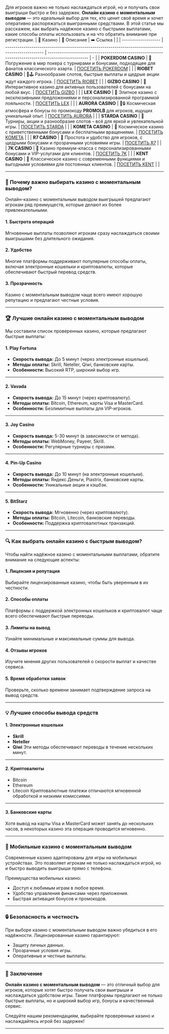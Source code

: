Для игроков важно не только наслаждаться игрой, но и получать свои выигрыши быстро и без задержек. **Онлайн казино с моментальным выводом** — это идеальный выбор для тех, кто ценит своё время и хочет оперативно распоряжаться выигранными средствами. В этой статье мы расскажем, как выбрать надёжное казино с быстрыми выплатами, какие способы оплаты использовать и на что обратить внимание при регистрации.
| 🎰 Казино           | 📜 Описание                                                                                       | ➡️ Ссылка                                                                                          |   |
| ------------------- | ------------------------------------------------------------------------------------------------- | -------------------------------------------------------------------------------------------------- | - |
| **POKERDOM CASINO** | 🎲 Погружение в мир покера с турнирами и бонусами, подходящее для фанатов классического азарта.   | [ПОСЕТИТЬ POKERDOM](https://brandplay.link/FwVc4f)                                                 |   |
| **RIOBET CASINO**   | 🌟🕹️ Разнообразие слотов, быстрые выплаты и щедрые акции ждут каждого игрока.                    | [ПОСЕТИТЬ RIOBET](https://brandplay.link/TnjsxFvH)                                                 |   |
| **GIZBO CASINO**    | 🚀 Интерактивное казино для активных пользователей с бонусами на любой вкус.                      | [ПОСЕТИТЬ GIZBO](https://brandplay.link/rvzLrVLp)                                                  |   |
| **LEX CASINO**      | 🎰 Элитное казино с эксклюзивными предложениями и персонализированной программой лояльности.      | [ПОСЕТИТЬ LEX](https://brandplay.link/VMqNXPFs)                                                    |   |
| **AURORA CASINO**   | 🌌🔒 Космическая атмосфера и бонусы по промокоду **PROMOLB** для игроков, ищущих уникальный опыт. | [ПОСЕТИТЬ AURORA](https://10trafic-stat2.com/click/668546556bcc6313411604bc/6766/13031/subaccount) |   |
| **STARDA CASINO**   | 🌠 Турниры, акции и разнообразие слотов – всё для яркой и увлекательной игры.                     | [ПОСЕТИТЬ STARDA](https://brandplay.link/HDcDrxLk)                                                 |   |
| **KOMETA CASINO**   | 💫 Космическое казино с приветственными бонусами и бесплатными вращениями.                        | [ПОСЕТИТЬ KOMETA](https://brandplay.link/jHzFFYGv)                                                 |   |
| **R7 CASINO**       | 🎯 Простота и удобство для игроков, с щедрыми бонусами и прозрачными условиями игры.              | [ПОСЕТИТЬ R7](https://brandplay.link/dByFXP7h)                                                     |   |
| **7K CASINO**       | 💎 Казино премиум-класса с персонализированными бонусами и VIP-услугами для клиентов.             | [ПОСЕТИТЬ 7K](https://brandplay.link/dd46bNgD)                                                     |   |
| **KENT CASINO**     | 🎲 Классическое казино с современными функциями и выгодными условиями для постоянных клиентов.    | [ПОСЕТИТЬ KENT](https://brandplay.link/XRH1g6Vb)                                                   |   |
***

### 🌟 Почему важно выбирать казино с моментальным выводом?

Онлайн-казино с моментальным выводом выигрышей предлагают игрокам ряд преимуществ, которые делают их более привлекательными.

#### **1. Быстрота операций**

Мгновенные выплаты позволяют игрокам сразу наслаждаться своими выигрышами без длительного ожидания.

#### **2. Удобство**

Многие платформы поддерживают популярные способы оплаты, включая электронные кошельки и криптовалюты, которые обеспечивают быстрый перевод средств.

#### **3. Прозрачность**

Казино с моментальным выводом чаще всего имеют хорошую репутацию и предлагают честные условия.

***

### 🏆 Лучшие онлайн казино с моментальным выводом

Мы составили список проверенных казино, которые предлагают быстрые выплаты:

#### **1. Play Fortuna**

* **Скорость вывода:** До 5 минут (через электронные кошельки).
* **Методы оплаты:** Skrill, Neteller, Qiwi, банковские карты.
* **Особенности:** Высокий RTP, широкий выбор игр.

***

#### **2. Vavada**

* **Скорость вывода:** До 15 минут (через криптовалюту).
* **Методы оплаты:** Bitcoin, Ethereum, карты Visa и MasterCard.
* **Особенности:** Безлимитные выплаты для VIP-игроков.

***

#### **3. Joy Casino**

* **Скорость вывода:** 5-30 минут (в зависимости от метода).
* **Методы оплаты:** WebMoney, Payeer, Skrill.
* **Особенности:** Регулярные турниры с призами.

***

#### **4. Pin-Up Casino**

* **Скорость вывода:** До 10 минут (на электронные кошельки).
* **Методы оплаты:** Яндекс.Деньги, Piastrix, банковские карты.
* **Особенности:** Уникальные акции и кэшбэк.

***

#### **5. BitStarz**

* **Скорость вывода:** Мгновенно (через криптовалюту).
* **Методы оплаты:** Bitcoin, Litecoin, банковские переводы.
* **Особенности:** Поддержка криптовалютных транзакций.

***

### 🔍 Как выбрать онлайн казино с быстрым выводом?

Чтобы найти надёжное казино с моментальными выплатами, обратите внимание на следующие аспекты:

#### **1. Лицензия и репутация**

Выбирайте лицензированные казино, чтобы быть уверенным в их честности.

#### **2. Способы оплаты**

Платформы с поддержкой электронных кошельков и криптовалют чаще всего обеспечивают быстрые переводы.

#### **3. Лимиты на вывод**

Узнайте минимальные и максимальные суммы для вывода.

#### **4. Отзывы игроков**

Изучите мнения других пользователей о скорости выплат и качестве сервиса.

#### **5. Время обработки заявок**

Проверьте, сколько времени занимает подтверждение запроса на вывод средств.

***

### 💡 Лучшие способы вывода средств

#### **1. Электронные кошельки**

* **Skrill**
* **Neteller**
* **Qiwi**
  Эти методы обеспечивают переводы в течение нескольких минут.

***

#### **2. Криптовалюты**

* Bitcoin
* Ethereum
* Litecoin
  Криптовалютные платежи отличаются мгновенной обработкой и низкими комиссиями.

***

#### **3. Банковские карты**

Хотя вывод на карты Visa и MasterCard может занять до нескольких часов, в некоторых казино эта операция проводится мгновенно.

***

### 📱 Мобильные казино с моментальным выводом

Современные казино адаптированы для игры на мобильных устройствах. Это позволяет игрокам не только наслаждаться игрой, но и быстро выводить выигрыши прямо с телефона.

Преимущества мобильных казино:

* Доступ к любимым играм в любое время.
* Удобство управления финансами через приложения.
* Быстрая активация бонусов и промокодов.

***

### 🔒 Безопасность и честность

При выборе казино с моментальным выводом важно убедиться в его надёжности. Лицензированные казино гарантируют:

* Защиту личных данных.
* Прозрачные условия игры.
* Оперативные и честные выплаты.

***

### 🎯 Заключение

**Онлайн казино с моментальным выводом** — это отличный выбор для игроков, которые хотят быстро получать свои выигрыши и наслаждаться удобством игры. Такие платформы предлагают не только быстрые выплаты, но и широкий выбор игр, бонусы и качественный сервис.

Следуйте нашим рекомендациям, выбирайте проверенные казино и наслаждайтесь игрой без задержек!

***
